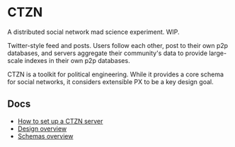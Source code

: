 # CTZN

A distributed social network mad science experiment. WIP.

Twitter-style feed and posts. Users follow each other, post to their own p2p databases, and servers aggregate their community's data to provide large-scale indexes in their own p2p databases.

CTZN is a toolkit for political engineering. While it provides a core schema for social networks, it considers extensible PX to be a key design goal.

## Docs

- [How to set up a CTZN server](./docs/setting-up-a-server.md)
- [Design overview](./docs/design.md)
- [Schemas overview](./docs/schemas.md)